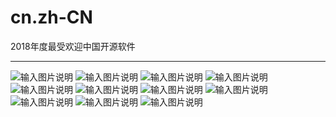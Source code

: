 # cn.zh-CN
2018年度最受欢迎中国开源软件
<br>

** **
![输入图片说明](https://github.com/371518473/cn.zh-CN/blob/master/img/20181122163006.jpg "在这里输入图片标题")
![输入图片说明](https://github.com/371518473/cn.zh-CN/blob/master/img/20181122163032.jpg "在这里输入图片标题")
![输入图片说明](https://github.com/371518473/cn.zh-CN/blob/master/img/20181122163048.jpg "在这里输入图片标题")
![输入图片说明](https://github.com/371518473/cn.zh-CN/blob/master/img/20181122163100.jpg "在这里输入图片标题")
![输入图片说明](https://github.com/371518473/cn.zh-CN/blob/master/img/20181122163114.jpg "在这里输入图片标题")
![输入图片说明](https://github.com/371518473/cn.zh-CN/blob/master/img/20181122163126.jpg "在这里输入图片标题")
![输入图片说明](https://github.com/371518473/cn.zh-CN/blob/master/img/20181122163137.jpg "在这里输入图片标题")
![输入图片说明](https://github.com/371518473/cn.zh-CN/blob/master/img/20181122163147.jpg "在这里输入图片标题")
![输入图片说明](https://github.com/371518473/cn.zh-CN/blob/master/img/20181122163158.jpg "在这里输入图片标题")
![输入图片说明](https://github.com/371518473/cn.zh-CN/blob/master/img/20181122163207.jpg "在这里输入图片标题")
![输入图片说明](https://github.com/371518473/cn.zh-CN/blob/master/img/20181122163218.jpg "在这里输入图片标题")
